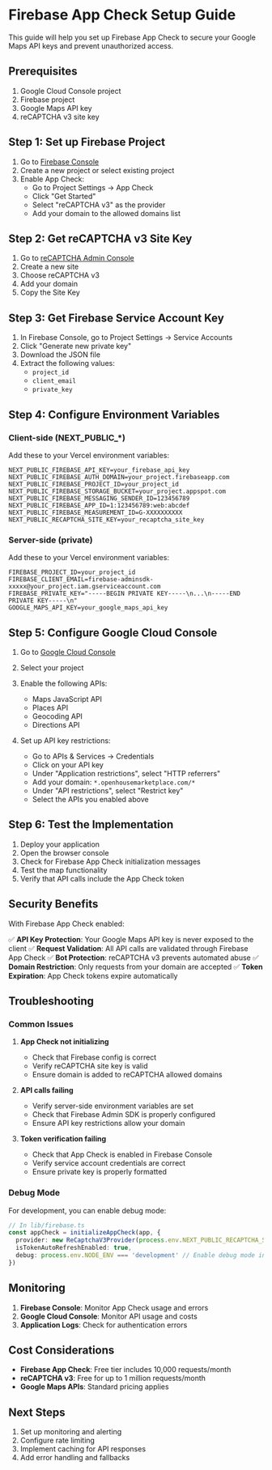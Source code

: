 # Firebase App Check Setup Guide

This guide will help you set up Firebase App Check to secure your Google Maps API keys and prevent unauthorized access.

## Prerequisites

1. Google Cloud Console project
2. Firebase project
3. Google Maps API key
4. reCAPTCHA v3 site key

## Step 1: Set up Firebase Project

1. Go to [Firebase Console](https://console.firebase.google.com/)
2. Create a new project or select existing project
3. Enable App Check:
   - Go to Project Settings → App Check
   - Click "Get Started"
   - Select "reCAPTCHA v3" as the provider
   - Add your domain to the allowed domains list

## Step 2: Get reCAPTCHA v3 Site Key

1. Go to [reCAPTCHA Admin Console](https://www.google.com/recaptcha/admin)
2. Create a new site
3. Choose reCAPTCHA v3
4. Add your domain
5. Copy the Site Key

## Step 3: Get Firebase Service Account Key

1. In Firebase Console, go to Project Settings → Service Accounts
2. Click "Generate new private key"
3. Download the JSON file
4. Extract the following values:
   - `project_id`
   - `client_email`
   - `private_key`

## Step 4: Configure Environment Variables

### Client-side (NEXT_PUBLIC_*)
Add these to your Vercel environment variables:

```
NEXT_PUBLIC_FIREBASE_API_KEY=your_firebase_api_key
NEXT_PUBLIC_FIREBASE_AUTH_DOMAIN=your_project.firebaseapp.com
NEXT_PUBLIC_FIREBASE_PROJECT_ID=your_project_id
NEXT_PUBLIC_FIREBASE_STORAGE_BUCKET=your_project.appspot.com
NEXT_PUBLIC_FIREBASE_MESSAGING_SENDER_ID=123456789
NEXT_PUBLIC_FIREBASE_APP_ID=1:123456789:web:abcdef
NEXT_PUBLIC_FIREBASE_MEASUREMENT_ID=G-XXXXXXXXXX
NEXT_PUBLIC_RECAPTCHA_SITE_KEY=your_recaptcha_site_key
```

### Server-side (private)
Add these to your Vercel environment variables:

```
FIREBASE_PROJECT_ID=your_project_id
FIREBASE_CLIENT_EMAIL=firebase-adminsdk-xxxxx@your_project.iam.gserviceaccount.com
FIREBASE_PRIVATE_KEY="-----BEGIN PRIVATE KEY-----\n...\n-----END PRIVATE KEY-----\n"
GOOGLE_MAPS_API_KEY=your_google_maps_api_key
```

## Step 5: Configure Google Cloud Console

1. Go to [Google Cloud Console](https://console.cloud.google.com/)
2. Select your project
3. Enable the following APIs:
   - Maps JavaScript API
   - Places API
   - Geocoding API
   - Directions API

4. Set up API key restrictions:
   - Go to APIs & Services → Credentials
   - Click on your API key
   - Under "Application restrictions", select "HTTP referrers"
   - Add your domain: `*.openhousemarketplace.com/*`
   - Under "API restrictions", select "Restrict key"
   - Select the APIs you enabled above

## Step 6: Test the Implementation

1. Deploy your application
2. Open the browser console
3. Check for Firebase App Check initialization messages
4. Test the map functionality
5. Verify that API calls include the App Check token

## Security Benefits

With Firebase App Check enabled:

✅ **API Key Protection**: Your Google Maps API key is never exposed to the client
✅ **Request Validation**: All API calls are validated through Firebase App Check
✅ **Bot Protection**: reCAPTCHA v3 prevents automated abuse
✅ **Domain Restriction**: Only requests from your domain are accepted
✅ **Token Expiration**: App Check tokens expire automatically

## Troubleshooting

### Common Issues

1. **App Check not initializing**
   - Check that Firebase config is correct
   - Verify reCAPTCHA site key is valid
   - Ensure domain is added to reCAPTCHA allowed domains

2. **API calls failing**
   - Verify server-side environment variables are set
   - Check that Firebase Admin SDK is properly configured
   - Ensure API key restrictions allow your domain

3. **Token verification failing**
   - Check that App Check is enabled in Firebase Console
   - Verify service account credentials are correct
   - Ensure private key is properly formatted

### Debug Mode

For development, you can enable debug mode:

```typescript
// In lib/firebase.ts
const appCheck = initializeAppCheck(app, {
  provider: new ReCaptchaV3Provider(process.env.NEXT_PUBLIC_RECAPTCHA_SITE_KEY || ''),
  isTokenAutoRefreshEnabled: true,
  debug: process.env.NODE_ENV === 'development' // Enable debug mode in development
})
```

## Monitoring

1. **Firebase Console**: Monitor App Check usage and errors
2. **Google Cloud Console**: Monitor API usage and costs
3. **Application Logs**: Check for authentication errors

## Cost Considerations

- **Firebase App Check**: Free tier includes 10,000 requests/month
- **reCAPTCHA v3**: Free for up to 1 million requests/month
- **Google Maps APIs**: Standard pricing applies

## Next Steps

1. Set up monitoring and alerting
2. Configure rate limiting
3. Implement caching for API responses
4. Add error handling and fallbacks
